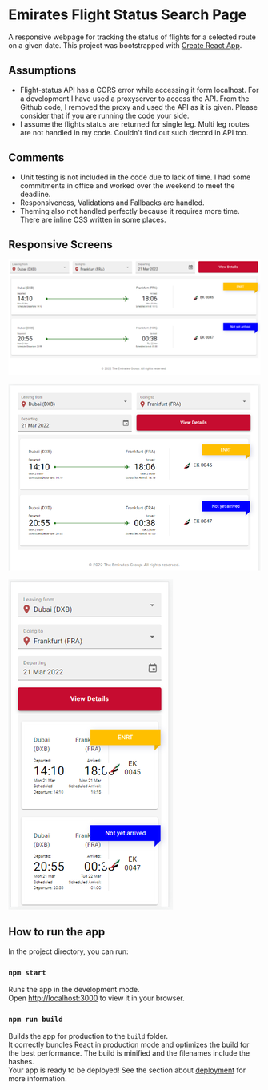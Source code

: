 # Emirates Flight Status Search Page
A responsive webpage for tracking the status of flights for a selected route on a given date.
This project was bootstrapped with [Create React App](https://github.com/facebook/create-react-app).

## Assumptions
 - Flight-status API has a CORS error while accessing it form localhost. For a development I have used a proxyserver to access the API. From the Github code, I removed the proxy and used the API as it is given. Please consider that if you are running the code your side.
 - I assume the flights status are returned for single leg. Multi leg routes are not handled in my code. Couldn't find out such decord in API too.

## Comments
- Unit testing is not included in the code due to lack of time. I had some commitments in office and worked over the weekend to meet the deadline. 
- Responsiveness, Validations and Fallbacks are handled.
- Theming also not handled perfectly because it requires more time. There are inline CSS written in some places.

## Responsive Screens
![Desktop View](https://raw.githubusercontent.com/vinusurendran1988/emirates_search/68d31c1fb44c95e1e7dbcb4c87bfcfffce0da719/public/images/screen1.PNG)

![Tablet View](https://raw.githubusercontent.com/vinusurendran1988/emirates_search/68d31c1fb44c95e1e7dbcb4c87bfcfffce0da719/public/images/screen2.PNG)

![Mobile View](https://raw.githubusercontent.com/vinusurendran1988/emirates_search/master/public/images/screen3.PNG)

## How to run the app
In the project directory, you can run:

### `npm start`
Runs the app in the development mode.\
Open [http://localhost:3000](http://localhost:3000) to view it in your browser.

### `npm run build`
Builds the app for production to the `build` folder.\
It correctly bundles React in production mode and optimizes the build for the best performance.
The build is minified and the filenames include the hashes.\
Your app is ready to be deployed!
See the section about [deployment](https://facebook.github.io/create-react-app/docs/deployment) for more information.
